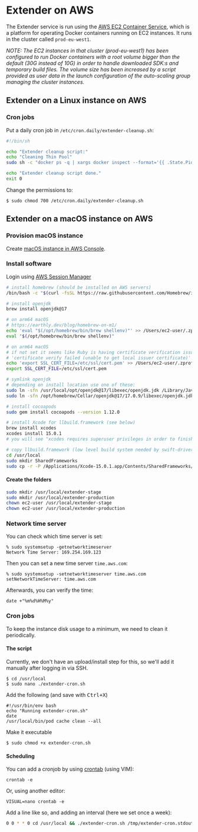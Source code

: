 # Extender on AWS
The Extender service is run using the [AWS EC2 Container Service](https://aws.amazon.com/ecs/), which is a platform for operating Docker containers running on EC2 instances. It runs in the cluster called `prod-eu-west1`.

 _NOTE: The EC2 instances in that cluster (prod-eu-west1) has been configured to run Docker containers with a root volume bigger than the default (30G instead of 10G) in order to handle downloaded SDK:s and temporary build files. The volume size has been increased by a script provided as user data in the launch configuration of the auto-scaling group managing the cluster instances._

## Extender on a Linux instance on AWS

### Cron jobs

Put a daily cron job in `/etc/cron.daily/extender-cleanup.sh`:

```bash
#!/bin/sh

echo "Extender cleanup script:"
echo "Cleaning Thin Pool"
sudo sh -c "docker ps -q | xargs docker inspect --format='{{ .State.Pid }}' | xargs -IZ fstrim /proc/Z/root/"

echo "Extender cleanup script done."
exit 0
```

Change the permissions to:

    $ sudo chmod 700 /etc/cron.daily/extender-cleanup.sh


## Extender on a macOS instance on AWS

### Provision macOS instance
Create [macOS instance in AWS Console](https://aws.amazon.com/ec2/instance-types/mac/). 

### Install software
Login using [AWS Session Manager](README_SETUP_RELEASE.md)

```bash
# install homebrew (should be installed on AWS servers)
/bin/bash -c "$(curl -fsSL https://raw.githubusercontent.com/Homebrew/install/HEAD/install.sh)"

# install openjdk
brew install openjdk@17

# on arm64 macOS
# https://earthly.dev/blog/homebrew-on-m1/
echo 'eval "$(/opt/homebrew/bin/brew shellenv)"' >> /Users/ec2-user/.zprofile
eval "$(/opt/homebrew/bin/brew shellenv)"

# on arm64 macOS
# if not set it seems like Ruby is having certificate verification issues such as:
# 'certificate verify failed (unable to get local issuer certificate)''
echo 'export SSL_CERT_FILE=/etc/ssl/cert.pem' >> /Users/ec2-user/.zprofile
export SSL_CERT_FILE=/etc/ssl/cert.pem

# symlink openjdk
# depending on install location use one of these:
sudo ln -sfn /usr/local/opt/openjdk@17/libexec/openjdk.jdk /Library/Java/JavaVirtualMachines/openjdk-17.jdk
sudo ln -sfn /opt/homebrew/Cellar/openjdk@17/17.0.9/libexec/openjdk.jdk /Library/Java/JavaVirtualMachines/openjdk-17.jdk

# install cocoapods
sudo gem install cocoapods --version 1.12.0

# install Xcode for llbuild.framework (see below)
brew install xcodes
xcodes install 15.0.1
# you will see "xcodes requires superuser privileges in order to finish installation." - ignore it!

# copy llbuild.framework (low level build system needed by swift-driver)
cd /usr/local
sudo mkdir SharedFrameworks
sudo cp -r -P /Applications/Xcode-15.0.1.app/Contents/SharedFrameworks/llbuild.framework SharedFrameworks
```

#### Create the folders

```bash
sudo mkdir /usr/local/extender-stage
sudo mkdir /usr/local/extender-production
chown ec2-user /usr/local/extender-stage
chown ec2-user /usr/local/extender-production
```

### Network time server

You can check which time server is set:

    % sudo systemsetup -getnetworktimeserver
    Network Time Server: 169.254.169.123

Then you can set a new time server `time.aws.com`:

    % sudo systemsetup -setnetworktimeserver time.aws.com
    setNetworkTimeServer: time.aws.com

Afterwards, you can verify the time:

    date +"%m%d%H%M%y"

### Cron jobs

To keep the instance disk usage to a minimum, we need to clean it periodically.

#### The script

Currently, we don't have an upload/install step for this, so we'll add it manually after logging in via SSH.

    $ cd /usr/local
    $ sudo nano ./extender-cron.sh

Add the following (and save with <kbd>Ctrl+X</kbd>)

    #!/usr/bin/env bash
    echo "Running extender-cron.sh"
    date
    /usr/local/bin/pod cache clean --all

Make it executable

    $ sudo chmod +x extender-cron.sh

#### Scheduling

You can add a cronjob by using [crontab](https://man7.org/linux/man-pages/man5/crontab.5.html) (using VIM):

    crontab -e

Or, using another editor:

    VISUAL=nano crontab -e

Add a line like so, and adding an interval (here we set once a week):

```bash
0 0 * * 0 cd /usr/local && ./extender-cron.sh /tmp/extender-cron.stdout.log 2>/tmp//extender-cron.stderr.log
```

